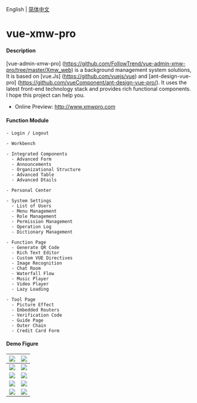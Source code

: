 English | [简体中文](./README.zh-CN.md)

# vue-xmw-pro

#### Description

[vue-admin-xmw-pro] (https://github.com/FollowTrend/vue-admin-xmw-pro/tree/master/Xmw_web) is a background management system solutions, It is based on [vue.Js] (https://github.com/vuejs/vue) and [ant-design-vue-pro] (https://github.com/vueComponent/ant-design-vue-pro/). It uses the latest front-end technology stack and provides rich functional components. I hope this project can help you.

- Online Preview: http://www.xmwpro.com

#### Function Module

```
- Login / Logout

- Workbench

- Integrated Components
  - Advanced Form
  - Announcements
  - Organizational Structure
  - Advanced Table
  - Advanced Dtails

- Personal Center

- System Settings
  - List of Users
  - Menu Management
  - Role Management
  - Permission Management
  - Operation Log
  - Dictionary Management

- Function Page
  - Generate QR Code
  - Rich Text Editor
  - Custom VUE Directives
  - Image Recognition
  - Chat Room
  - Waterfall Flow
  - Music Player
  - Video Player
  - Lazy Loading

- Tool Page
  - Picture Effect
  - Embedded Routers
  - Verification Code
  - Guide Page
  - Outer Chain
  - Credit Card Form
```

#### Demo Figure

| ![](https://xmwpro.oss-cn-beijing.aliyuncs.com/vue-admin-xmw-pro/xmw-demo-1.jpg?Expires=1611301334&OSSAccessKeyId=TMP.3KeoFSpnt5DyWK6YcLZ6mvVhz3DHNJvEGVZsYoXVwkvrojCbBL8bj74iqnpRAr7Tdk2aiPc59TL2WRT4LjJFD8vvaGRQby&Signature=dEHG5qmrLLlThSWYL2E8cbiNui8%3D) | ![](https://xmwpro.oss-cn-beijing.aliyuncs.com/vue-admin-xmw-pro/xmw-demo-2.jpg?Expires=1611301363&OSSAccessKeyId=TMP.3KeoFSpnt5DyWK6YcLZ6mvVhz3DHNJvEGVZsYoXVwkvrojCbBL8bj74iqnpRAr7Tdk2aiPc59TL2WRT4LjJFD8vvaGRQby&Signature=AD9aD3Itivi0XRPRgRYv%2FKuzSOw%3D) |
| ------------------------------------------------------------ | ------------------------------------------------------------ |
| ![](https://xmwpro.oss-cn-beijing.aliyuncs.com/vue-admin-xmw-pro/xmw-demo-3.jpg?Expires=1611301378&OSSAccessKeyId=TMP.3KeoFSpnt5DyWK6YcLZ6mvVhz3DHNJvEGVZsYoXVwkvrojCbBL8bj74iqnpRAr7Tdk2aiPc59TL2WRT4LjJFD8vvaGRQby&Signature=JYrRLIvCMSS5m3VWLN4%2FuMC7KW4%3D) | ![](https://xmwpro.oss-cn-beijing.aliyuncs.com/vue-admin-xmw-pro/xmw-demo-4.jpg?Expires=1611301389&OSSAccessKeyId=TMP.3KeoFSpnt5DyWK6YcLZ6mvVhz3DHNJvEGVZsYoXVwkvrojCbBL8bj74iqnpRAr7Tdk2aiPc59TL2WRT4LjJFD8vvaGRQby&Signature=Mfm8zO8fsxF1JdKG8idr0hW7ZNY%3D) |
| ![](https://xmwpro.oss-cn-beijing.aliyuncs.com/vue-admin-xmw-pro/xmw-demo-5.jpg?Expires=1611301401&OSSAccessKeyId=TMP.3KeoFSpnt5DyWK6YcLZ6mvVhz3DHNJvEGVZsYoXVwkvrojCbBL8bj74iqnpRAr7Tdk2aiPc59TL2WRT4LjJFD8vvaGRQby&Signature=Av0pI074qnz8N8Oa8YCxUxpuZ%2FE%3D) | ![](https://xmwpro.oss-cn-beijing.aliyuncs.com/vue-admin-xmw-pro/xmw-demo-6.jpg?Expires=1611301417&OSSAccessKeyId=TMP.3KeoFSpnt5DyWK6YcLZ6mvVhz3DHNJvEGVZsYoXVwkvrojCbBL8bj74iqnpRAr7Tdk2aiPc59TL2WRT4LjJFD8vvaGRQby&Signature=7pJSxV9Y3Z0%2FS6ZvSjObxgpod%2BY%3D) |
| ![](https://xmwpro.oss-cn-beijing.aliyuncs.com/vue-admin-xmw-pro/xmw-demo-7.jpg?Expires=1611301428&OSSAccessKeyId=TMP.3KeoFSpnt5DyWK6YcLZ6mvVhz3DHNJvEGVZsYoXVwkvrojCbBL8bj74iqnpRAr7Tdk2aiPc59TL2WRT4LjJFD8vvaGRQby&Signature=vPpT8mTa6R6p5XOrEF6Hh8Q7GD4%3D) | ![](https://xmwpro.oss-cn-beijing.aliyuncs.com/vue-admin-xmw-pro/xmw-demo-8.jpg?Expires=1611301438&OSSAccessKeyId=TMP.3KeoFSpnt5DyWK6YcLZ6mvVhz3DHNJvEGVZsYoXVwkvrojCbBL8bj74iqnpRAr7Tdk2aiPc59TL2WRT4LjJFD8vvaGRQby&Signature=uydgyjZ%2B7w8U7jnxqO4NDPt9m74%3D) |
| ![](https://xmwpro.oss-cn-beijing.aliyuncs.com/vue-admin-xmw-pro/xmw-demo-9.jpg?Expires=1611301448&OSSAccessKeyId=TMP.3KeoFSpnt5DyWK6YcLZ6mvVhz3DHNJvEGVZsYoXVwkvrojCbBL8bj74iqnpRAr7Tdk2aiPc59TL2WRT4LjJFD8vvaGRQby&Signature=ugLkrLJAiwIcTMF1aIDodol1h04%3D) | ![](https://xmwpro.oss-cn-beijing.aliyuncs.com/vue-admin-xmw-pro/xmw-demo-10.jpg?Expires=1611301459&OSSAccessKeyId=TMP.3KeoFSpnt5DyWK6YcLZ6mvVhz3DHNJvEGVZsYoXVwkvrojCbBL8bj74iqnpRAr7Tdk2aiPc59TL2WRT4LjJFD8vvaGRQby&Signature=DB54Ws2pWLNbdMiXwreuroLZBBo%3D) |
